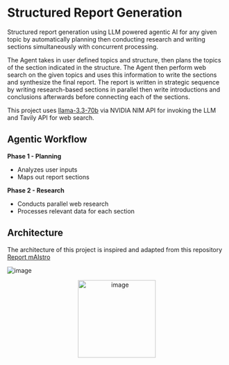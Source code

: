 # Structured Report Generation
Structured report generation using LLM powered agentic AI for any given topic by automatically planning then conducting research and writing sections simultaneously with concurrent processing.

The Agent takes in user defined topics and structure, then plans the topics of the section indicated in the structure. The Agent then perform web search on the given topics and uses this information to write the sections and synthesize the final report. The report is written in strategic sequence by writing research-based sections in parallel then write introductions and conclusions afterwards before connecting each of the sections. 

This project uses [llama-3.3-70b](https://build.nvidia.com/meta/llama-3_3-70b-instruct) via NVIDIA NIM API for invoking the LLM and Tavily API for web search.

## Agentic Workflow
**Phase 1 - Planning**
* Analyzes user inputs
* Maps out report sections

**Phase 2 - Research**
* Conducts parallel web research
* Processes relevant data for each section

## Architecture
The architecture of this project is inspired and adapted from this repository [Report mAIstro](https://github.com/langchain-ai/report-mAIstro) 

![image](https://github.com/user-attachments/assets/a1cb48e6-55bc-4217-834d-d2d8fe7ab6c4)
<p align="center">
  <img src="https://github.com/user-attachments/assets/d60fd48a-67b7-443f-8b36-c38a3ec6cfe5" width="179" alt="image">
</p>
